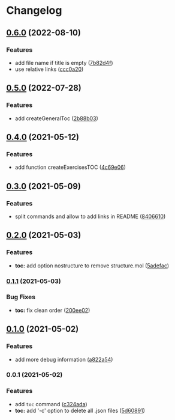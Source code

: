 # Changelog

## [0.6.0](https://www.github.com/zakodium/nmrium-cli/compare/v0.5.0...v0.6.0) (2022-08-10)


### Features

* add file name if title is empty ([7b82d4f](https://www.github.com/zakodium/nmrium-cli/commit/7b82d4f7b9d5656a78c66d8278b348b47ebcd6a8))
* use relative links ([ccc0a20](https://www.github.com/zakodium/nmrium-cli/commit/ccc0a2018205fd92760db7cd5d519b56c3e6e952))

## [0.5.0](https://www.github.com/zakodium/nmrium-cli/compare/v0.4.0...v0.5.0) (2022-07-28)


### Features

* add createGeneralToc ([2b88b03](https://www.github.com/zakodium/nmrium-cli/commit/2b88b0363969910ec4087860d5d458001dc7c0bf))

## [0.4.0](https://www.github.com/zakodium/nmrium-cli/compare/v0.3.0...v0.4.0) (2021-05-12)


### Features

* add function createExercisesTOC ([4c69e06](https://www.github.com/zakodium/nmrium-cli/commit/4c69e06e551522a42c95f55e96458351f479f56e))

## [0.3.0](https://www.github.com/zakodium/nmrium-cli/compare/v0.2.0...v0.3.0) (2021-05-09)


### Features

* split commands and allow to add links in README ([8406610](https://www.github.com/zakodium/nmrium-cli/commit/84066100aa811f2a7fbffa4d76aecb6f27637e5b))

## [0.2.0](https://www.github.com/zakodium/nmrium-cli/compare/v0.1.1...v0.2.0) (2021-05-03)


### Features

* **toc:** add option nostructure to remove structure.mol ([5adefac](https://www.github.com/zakodium/nmrium-cli/commit/5adefac3c9298ad16542e71dc22a07c1b662104f))

### [0.1.1](https://www.github.com/zakodium/nmrium-cli/compare/v0.1.0...v0.1.1) (2021-05-03)


### Bug Fixes

* **toc:** fix clean order ([200ee02](https://www.github.com/zakodium/nmrium-cli/commit/200ee0261ea8e9f6c8a245e2ed32a28c4147bf4c))

## [0.1.0](https://www.github.com/zakodium/nmrium-cli/compare/v0.0.1...v0.1.0) (2021-05-02)


### Features

* add more debug information ([a822a54](https://www.github.com/zakodium/nmrium-cli/commit/a822a5445dcbf3eb8cbb594135ca29940ff35b4a))

### 0.0.1 (2021-05-02)


### Features

* add `toc` command ([c324ada](https://www.github.com/zakodium/nmrium-cli/commit/c324ada3d46922fae468194909f94bc440725709))
* **toc:** add '-c' option to delete all .json files ([5d60891](https://www.github.com/zakodium/nmrium-cli/commit/5d60891b862ab3b9b30c6d42a670227ab0f477cc))
